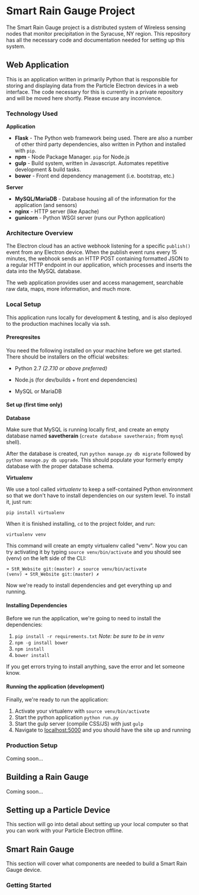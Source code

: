 Smart Rain Gauge Project
========================

The Smart Rain Gauge project is a distributed system of Wireless sensing nodes that monitor precipitation in the Syracuse, NY region. This repository has all the necessary code and documentation needed for setting up this system.


Web Application
---------------

This is an application written in primarily Python that is responsible for storing and displaying data from the Particle Electron devices in a web interface. The code necessary for this is currently in a private repository and will be moved here shortly. Please excuse any inconvience. 

### Technology Used

**Application**

- **Flask** - The Python web framework being used. There are also a number of other third party dependencies, also written in Python and installed with `pip`.
- **npm** - Node Package Manager. `pip` for Node.js
- **gulp** - Build system, written in Javascript. Automates repetitive development & build tasks.
- **bower** - Front end dependency management (i.e. bootstrap, etc.)

**Server**

- **MySQL/MariaDB** - Database housing all of the information for the application (and sensors)
- **nginx** - HTTP server (like Apache)
- **gunicorn** - Python WSGI server (runs our Python application)

### Architecture Overview

The Electron cloud has an active webhook listening for a specific `publish()` event from any Electron device. When the publish event runs every 15 minutes, the webhook sends an HTTP POST containing formatted JSON to a regular HTTP endpoint in our application, which processes and inserts the data into the MySQL database.

The web application provides user and access management, searchable raw data, maps, more information, and much more.

### Local Setup

This application runs locally for development & testing, and is also deployed to the production machines locally via ssh.

#### Prereqresites

You need the following installed on your machine before we get started. There should be installers on the official websites:

- Python 2.7 _(2.7.10 or above preferred)_

- Node.js (for dev/builds + front end dependencies)

- MySQL or MariaDB

#### Set up (first time only)

**Database**

Make sure that MySQL is running locally first, and create an empty database named **savetherain** (`create database savetherain;` from `mysql` shell). 

After the database is created, run `python manage.py db migrate` followed by `python manage.py db upgrade`. This should populate your formerly empty database with the proper database schema.

**Virtualenv**

We use a tool called _virtualenv_ to keep a self-contained Python environment so that we don't have to install dependencies on our system level. To install it, just run:

`pip install virtualenv`

When it is finished installing, `cd` to the project folder, and run:

`virtualenv venv`

This command will create an empty virtualenv called "venv". Now you can try activating it by typing `source venv/bin/activate` and you should see (venv) on the left side of the CLI:

```shell
➜ StR_Website git:(master) ✗ source venv/bin/activate
(venv) ➜ StR_Website git:(master) ✗
```

Now we're ready to install dependencies and get everything up and running.

#### Installing Dependencies

Before we run the application, we're going to need to install the dependencies:

1. `pip install -r requirements.txt` _Note: be sure to be in venv_
2. `npm -g install bower`
3. `npm install`
4. `bower install`

If you get errors trying to install anything, save the error and let someone know.

#### Running the application (development)

Finally, we're ready to run the application:

1. Activate your virtualenv with `source venv/bin/activate`
2. Start the python application `python run.py`
3. Start the gulp server (compile CSS/JS) with just `gulp`
4. Navigate to [localhost:5000](localhost:5000) and you should have the site up and running




### Production Setup

Coming soon...

Building a Rain Gauge
---------------------

Coming soon...

Setting up a Particle Device
-----------------------------

This section will go into detail about setting up your local computer so that you can work with your Particle Electron offline. 

Smart Rain Gauge
----------------

This section will cover what components are needed to build a Smart Rain Gauge device.


### Getting Started
